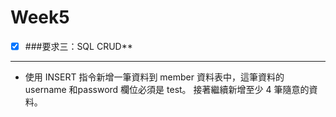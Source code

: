 # Week5

- [x] ###要求三：SQL CRUD**
---------------------
* 使⽤ INSERT 指令新增⼀筆資料到 member 資料表中，這筆資料的 username 和password 欄位必須是 test。
  接著繼續新增⾄少 4 筆隨意的資料。
